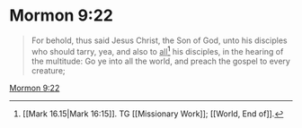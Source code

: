 # Mormon 9:22

> For behold, thus said Jesus Christ, the Son of God, unto his disciples who should tarry, yea, and also to <u>all</u>[^a] his disciples, in the hearing of the multitude: Go ye into all the world, and preach the gospel to every creature;

[Mormon 9:22](https://www.churchofjesuschrist.org/study/scriptures/bofm/morm/9?lang=eng&id=p22#p22)


[^a]: [[Mark 16.15|Mark 16:15]]. TG [[Missionary Work]]; [[World, End of]].
